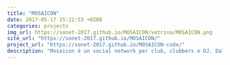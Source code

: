 ```yaml
---
title: "MOSAICON"
date: 2017-05-17 15:22:53 +0200
categories: projects
img_url: https://sonet-2017.github.io/MOSAICON/vetrina/MOSAICON.png
site_url: "https://sonet-2017.github.io/MOSAICON/"
project_url: "https://sonet-2017.github.io/MOSAICON-code/"
description: "Mosaicon è un social network per club, clubbers e DJ. Dallo studio allo stage, puoi diventare il regista del dancefloor o rivivere le esperienze di tutte le notti techno della timeline!"
---
```


